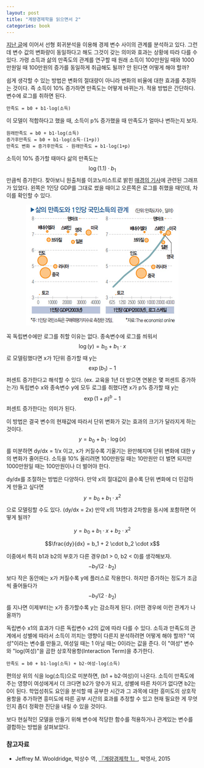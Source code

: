 ```yaml
---
layout: post
title: "계량경제학을 읽으면서 2"
categories: book
---
```


[지난 글](http://www.4four.us/article/2016/12/reading-an-econometrics-book)에 이어서 선형 회귀분석을 이용해 경제 변수 사이의 관계를 분석하고 있다. 그런데 변수 값의 변화량이 동일하다고 해도 그것이 갖는 의미와 효과는 상황에 따라 다를 수 있다. 가령 소득과 삶의 만족도의 관계를 연구할 때 원래 소득이 100만원일 때와 1000만원일 때 100만원의 증가를 동일하게 취급해도 될까? 안 된다면 어떻게 해야 할까?<!--more-->

쉽게 생각할 수 있는 방법은 변화의 절대량이 아니라 변화의 비율에 대한 효과를 추정하는 것이다. 즉 소득이 10% 증가하면 만족도는 어떻게 바뀌는가. 적용 방법은 간단하다. 변수에 로그를 취하면 된다.
```
만족도 = b0 + b1·log(소득)
```
이 모델이 적합하다고 했을 때, 소득이 p% 증가했을 때 만족도가 얼마나 변하는지 보자.
```
원래만족도 = b0 + b1·log(소득)
증가후만족도 = b0 + b1·log(소득·(1+p))
만족도 변화 = 증가후만족도 - 원래만족도 = b1·log(1+p)
```
소득이 10% 증가할 때마다 삶의 만족도는 $$\log(1.1) \cdot b_1$$ 만큼씩 증가한다. 찾아보니 원출처를 이코노미스트로 밝힌 [매경의 기사](http://m.mk.co.kr/news/headline/2011/98507)에 관련된 그래프가 있었다. 왼쪽은 1인당 GDP를 그대로 썼을 때이고 오른쪽은 로그를 취했을 때인데, 차이를 확인할 수 있다.

<center><img src="/assets/post_image/2016-12-24-reading-an-econometric-book-2.jpg" /></center>

꼭 독립변수에만 로그를 취할 이유는 없다. 종속변수에 로그를 씌워서 $$\log(y) = b_0 + b_1 \cdot x$$로 모델링했다면 x가 1단위 증가할 때 y는 $$\exp(b_1)-1$$퍼센트 증가한다고 해석할 수 있다. (ex. 교육을 1년 더 받으면 연봉은 몇 퍼센트 증가하는가) 독립변수 x와 종속변수 y에 모두 로그를 취했다면 x가 p% 증가할 때 y는 $$\exp(1+p)^{b}-1$$퍼센트 증가한다는 의미가 된다.

이 방법은 결국 변수의 현재값에 따라서 단위 변화가 갖는 효과의 크기가 달라지게 하는 것이다. $$y = b_0 + b_1 \cdot \log(x)$$를 미분하면 dy/dx = 1/x 이고, x가 커질수록 기울기는 완만해지며 단위 변화에 대한 y의 변화가 줄어든다. 소득을 10% 올리려면 100만원일 때는 10만원만 더 벌면 되지만 1000만원일 때는 100만원이나 더 벌어야 한다.

dy/dx를 조절하는 방법은 다양하다. 만약 x의 절대값이 클수록 단위 변화에 더 민감하게 만들고 싶다면 $$y = b_0 + b_1 \cdot x^2$$으로 모델링할 수도 있다. (dy/dx = 2x) 만약 x의 1차항과 2차항을 동시에 포함하면 어떻게 될까?

$$y = b_0 + b_1 \cdot x + b_2 \cdot x^2$$

$$\frac{dy}{dx} = b_1 + 2 \cdot b_2 \cdot x$$

이중에서 특히 b1과 b2의 부호가 다른 경우(b1 > 0, b2 < 0)를 생각해보자. $$- b_1 / (2 \cdot b_2)$$보다 작은 동안에는 x가 커질수록 y에 플러스로 작용한다. 하지만 증가하는 정도가 조금씩 줄어들다가 $$- b_1 / (2 \cdot b_2)$$를 지나면 이제부터는 x가 증가할수록 y는 감소하게 된다. (어떤 경우에 이런 관계가 나올까?)

독립변수 x1의 효과가 다른 독립변수 x2의 값에 따라 다를 수 있다. 소득과 만족도의 관계에서 성별에 따라서 소득이 끼치는 영향이 다른지 분석하려면 어떻게 해야 할까? "여성"이라는 변수를 만들고, 여성일 때는 1 아닐 때는 0이라는 값을 준다. 이 "여성" 변수와 "log(여성)"을 곱한 상호작용항(Interaction Term)을 추가한다.
```
만족도 = b0 + b1·log(소득) + b2·여성·log(소득)
```
편의상 위의 식을 log(소득)으로 미분하면, (b1 + b2·여성)이 나온다. 소득이 만족도에 주는 영향이 여성에게서 더 크다면 b2가 양수가 되고, 성별에 따른 차이가 없다면 b2는 0이 된다. 학업성취도 요인을 분석할 때 공부한 시간과 그 과목에 대한 흥미도의 상호작용항을 추가하면 흥미도에 따른 공부 시간의 효과를 추정할 수 있고 현재 필요한 게 무엇인지 좀더 정확한 진단을 내릴 수 있을 것이다.

보다 현실적인 모델을 만들기 위해 변수에 적당한 함수를 적용하거나 관계있는 변수를 결합하는 방법을 살펴보았다.

### 참고자료
- Jeffrey M. Wooldridge, 박상수 역, [『계량경제학 1』](http://www.aladin.co.kr/shop/wproduct.aspx?ItemId=71312244), 박영사, 2015